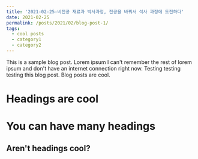 ```yaml
---
title: '2021-02-25-비전공 재료과 박사과정, 전공을 바꿔서 석사 과정에 도전하다'
date: 2021-02-25
permalink: /posts/2021/02/blog-post-1/
tags:
  - cool posts
  - category1
  - category2
---
```


This is a sample blog post. Lorem ipsum I can't remember the rest of lorem ipsum and don't have an internet connection right now. Testing testing testing this blog post. Blog posts are cool.

Headings are cool
======

You can have many headings
======

Aren't headings cool?
------
